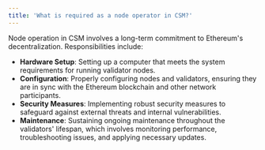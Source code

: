 ```yaml
---
title: 'What is required as a node operator in CSM?'
---
```


Node operation in CSM involves a long-term commitment to Ethereum's decentralization. Responsibilities include:

- **Hardware Setup**: Setting up a computer that meets the system requirements for running validator nodes.
- **Configuration**: Properly configuring nodes and validators, ensuring they are in sync with the Ethereum blockchain and other network participants.
- **Security Measures**: Implementing robust security measures to safeguard against external threats and internal vulnerabilities.
- **Maintenance**: Sustaining ongoing maintenance throughout the validators' lifespan, which involves monitoring performance, troubleshooting issues, and applying necessary updates.

